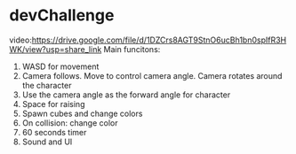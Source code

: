 # devChallenge
video:https://drive.google.com/file/d/1DZCrs8AGT9StnO6ucBh1bn0spIfR3HWK/view?usp=share_link
Main funcitons:
1. WASD for movement
2. Camera follows. Move to control camera angle. Camera rotates around the character 
3. Use the camera angle as the forward angle for character
4. Space for raising
5. Spawn cubes and change colors
6. On collision: change color
7. 60 seconds timer
8. Sound and UI 

